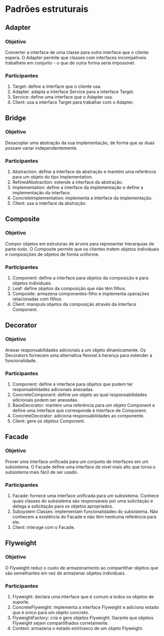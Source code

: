 # Padrões estruturais

## Adapter

### Objetivo

Converter a interface de uma classe para outra interface que o cliente espera. O Adapter permite que classes com
interfaces incompatíveis trabalhem em conjunto - o que de outra forma seria impossível.

### Participantes

1) Target: define a interface que o cliente usa.
2) Adapter: adapta a interface Service para a interface Target.
3) Service: define uma interface que o Adapter usa.
4) Client: usa a interface Target para trabalhar com o Adapter.

## Bridge

### Objetivo

Desacoplar uma abstração da sua implementação, de forma que as duas possam variar independentemente.

### Participantes

1) Abstraction: define a interface da abstração e mantém uma referência para um objeto do tipo Implementation.
2) RefinedAbstraction: estende a interface da abstração.
3) Implementation: define a interface da implementação e define a implementação da interface.
4) ConcreteImplementation: implementa a interface da implementação.
5) Client: usa a interface da abstração.

## Composite

### Objetivo

Compor objetos em estruturas de árvore para representar hierarquias de parte-todo. O Composite permite que os clientes
tratem objetos individuais e composições de objetos de forma uniforme.

### Participantes

1) Component: define a interface para objetos da composição e para objetos individuais.
2) Leaf: define objetos da composição que não têm filhos.
3) Composite: armazena componentes-filho e implementa operações relacionadas com filhos.
4) Client: manipula objetos da composição através da interface Component.

## Decorator

### Objetivo

Anexar responsabilidades adicionais a um objeto dinamicamente. Os Decorators fornecem uma alternativa flexível à herança
para estender a funcionalidade.

### Participantes

1) Component: define a interface para objetos que podem ter responsabilidades adicionais anexadas.
2) ConcreteComponent: define um objeto ao qual responsabilidades adicionais podem ser anexadas.
3) BaseDecorator: mantém uma referência para um objeto Component e define uma interface que corresponde à interface de
   Component.
4) ConcreteDecorator: adiciona responsabilidades ao componente.
5) Client: gere os objetos Component.

## Facade

### Objetivo

Prover uma interface unificada para um conjunto de interfaces em um subsistema. O Facade define uma interface de nível
mais alto que torna o subsistema mais fácil de ser usado.

### Participantes

1) Facade: fornece uma interface unificada para um subsistema. Conhece quais classes do subsistema são responsáveis por
   uma solicitação e delega a solicitação para os objetos apropriados.
2) Subsystem Classes: implementam funcionalidades do subsistema. Não conhecem a existência do Facade e não têm nenhuma
   referência para ele.
3) Client: interage com o Facade.

## Flyweight

### Objetivo

O Flyweight reduz o custo de armazenamento ao compartilhar objetos que são semelhantes em vez de armazenar objetos
individuais.

### Participantes

1) Flyweight: declara uma interface que é comum a todos os objetos de suporte.
2) ConcreteFlyweight: implementa a interface Flyweight e adiciona estado que é único para um objeto concreto.
3) FlyweightFactory: cria e gere objetos Flyweight. Garante que objetos Flyweight sejam compartilhados corretamente.
4) Context: armazena o estado extrínseco de um objeto Flyweight.
